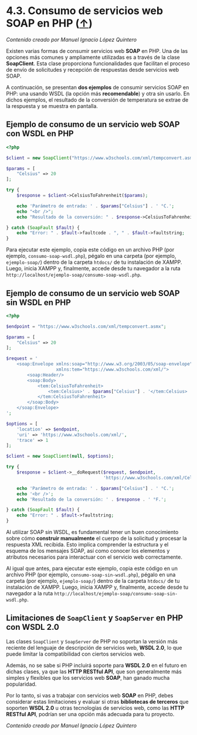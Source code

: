 # 4.3. Consumo de servicios web SOAP en PHP ([↑](README.md))

_Contenido creado por Manuel Ignacio López Quintero_

Existen varias formas de consumir servicios web **SOAP** en PHP. Una de las opciones más comunes y ampliamente utilizadas es a través de la clase **SoapClient**. Esta clase proporciona funcionalidades que facilitan el proceso de envío de solicitudes y recepción de respuestas desde servicios web SOAP.

A continuación, se presentan **dos ejemplos** de consumir servicios SOAP en PHP: una usando WSDL (la opción más **recomendable**) y otra sin usarlo. En dichos ejemplos, el resultado de la conversión de temperatura se extrae de la respuesta y se muestra en pantalla.

## Ejemplo de consumo de un servicio web SOAP con WSDL en PHP

```php
<?php

$client = new SoapClient("https://www.w3schools.com/xml/tempconvert.asmx?WSDL");

$params = [
    "Celsius" => 20
];

try {
    $response = $client->CelsiusToFahrenheit($params);

    echo 'Parámetro de entrada: ' . $params["Celsius"] . ' °C.';
    echo "<br />";
    echo "Resultado de la conversión: " . $response->CelsiusToFahrenheitResult . " °F.";

} catch (SoapFault $fault) {
    echo "Error: " . $fault->faultcode . ", " . $fault->faultstring;
}
```

Para ejecutar este ejemplo, copia este código en un archivo PHP (por ejemplo, `consumo-soap-wsdl.php`), pégalo en una carpeta (por ejemplo, `ejemplo-soap/`) dentro de la carpeta `htdocs/` de tu instalación de XAMPP. Luego, inicia XAMPP y, finalmente, accede desde tu navegador a la ruta `http://localhost/ejemplo-soap/consumo-soap-wsdl.php`.

## Ejemplo de consumo de un servicio web SOAP sin WSDL en PHP

```php
<?php

$endpoint = "https://www.w3schools.com/xml/tempconvert.asmx";

$params = [
    "Celsius" => 20
];

$request = '
    <soap:Envelope xmlns:soap="http://www.w3.org/2003/05/soap-envelope"
                   xmlns:tem="https://www.w3schools.com/xml/">
        <soap:Header/>
        <soap:Body>
            <tem:CelsiusToFahrenheit>
                <tem:Celsius>' . $params["Celsius"] . '</tem:Celsius>
            </tem:CelsiusToFahrenheit>
        </soap:Body>
    </soap:Envelope>
';

$options = [
    'location' => $endpoint,
    'uri' => 'https://www.w3schools.com/xml/',
    'trace' => 1
];

$client = new SoapClient(null, $options);

try {
    $response = $client->__doRequest($request, $endpoint,
                                     'https://www.w3schools.com/xml/CelsiusToFahrenheit', 2);

    echo 'Parámetro de entrada: ' . $params["Celsius"] . ' °C.';
    echo '<br />';
    echo 'Resultado de la conversión: ' . $response . ' °F.';

} catch (SoapFault $fault) {
    echo "Error: " . $fault->faultstring;
}
```

Al utilizar SOAP sin WSDL, es fundamental tener un buen conocimiento sobre cómo **construir manualmente** el cuerpo de la solicitud y procesar la respuesta XML recibida. Esto implica comprender la estructura y el esquema de los mensajes SOAP, así como conocer los elementos y atributos necesarios para interactuar con el servicio web correctamente.

Al igual que antes, para ejecutar este ejemplo, copia este código en un archivo PHP (por ejemplo, `consumo-soap-sin-wsdl.php`), pégalo en una carpeta (por ejemplo, `ejemplo-soap/`) dentro de la carpeta `htdocs/` de tu instalación de XAMPP. Luego, inicia XAMPP y, finalmente, accede desde tu navegador a la ruta `http://localhost/ejemplo-soap/consumo-soap-sin-wsdl.php`.

## Limitaciones de `SoapClient` y `SoapServer` en PHP con WSDL 2.0

Las clases `SoapClient` y `SoapServer` de PHP no soportan la versión más reciente del lenguaje de descripción de servicios web, **WSDL 2.0**, lo que puede limitar la compatibilidad con ciertos servicios web. 

Además, no se sabe si PHP incluirá soporte para **WSDL 2.0** en el futuro en dichas clases, ya que las **HTTP RESTful API**, que son generalmente más simples y flexibles que los servicios web **SOAP**, han ganado mucha popularidad. 

Por lo tanto, si vas a trabajar con servicios web **SOAP** en PHP, debes considerar estas limitaciones y evaluar si otras **bibliotecas de terceros** que soporten **WSDL 2.0** u otras tecnologías de servicios web, como las **HTTP RESTful API**, podrían ser una opción más adecuada para tu proyecto.

_Contenido creado por Manuel Ignacio López Quintero_
